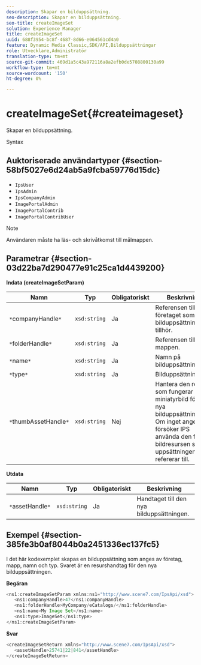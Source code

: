 ```yaml
---
description: Skapar en bilduppsättning.
seo-description: Skapar en bilduppsättning.
seo-title: createImageSet
solution: Experience Manager
title: createImageSet
uuid: 688f3954-bc8f-4687-8d66-e064561cd4a0
feature: Dynamic Media Classic,SDK/API,Bilduppsättningar
role: Utvecklare,Administratör
translation-type: tm+mt
source-git-commit: 469d1a5c43a972116a8a2efb0de5708800130a99
workflow-type: tm+mt
source-wordcount: '150'
ht-degree: 0%

---
```



# createImageSet{#createimageset}

Skapar en bilduppsättning.

Syntax

## Auktoriserade användartyper {#section-58bf5027e6d24ab5a9fcba59776d15dc}

* `IpsUser`
* `IpsAdmin`
* `IpsCompanyAdmin`
* `ImagePortalAdmin`
* `ImagePortalContrib`
* `ImagePortalContribUser`

>[!NOTE]
>
>Användaren måste ha läs- och skrivåtkomst till målmappen.

## Parametrar {#section-03d22ba7d290477e91c25ca1d4439200}

**Indata (createImageSetParam)**

| Namn | Typ | Obligatoriskt | Beskrivning |
|---|---|---|---|
| `*`companyHandle`*` | `xsd:string` | Ja | Referensen till företaget som bilduppsättningen tillhör. |
| `*`folderHandle`*` | `xsd:string` | Ja | Referensen till mappen. |
| `*`name`*` | `xsd:string` | Ja | Namn på bilduppsättning. |
| `*`type`*` | `xsd:string` | Ja | Bilduppsättningstyp. |
| `*`thumbAssetHandle`*` | `xsd:string` | Nej | Hantera den resurs som fungerar som miniatyrbild för den nya bilduppsättningen. Om inget anges försöker IPS använda den första bildresursen som uppsättningen refererar till. |

**Utdata**

| Namn | Typ | Obligatoriskt | Beskrivning |
|---|---|---|---|
| `*`assetHandle`*` | `xsd:string` | Ja | Handtaget till den nya bilduppsättningen. |

## Exempel {#section-385fe3b0af8044b0a2451336ec137fc5}

I det här kodexemplet skapas en bilduppsättning som anges av företag, mapp, namn och typ. Svaret är en resurshandtag för den nya bilduppsättningen.

**Begäran**

```java
<ns1:createImageSetParam xmlns:ns1="http://www.scene7.com/IpsApi/xsd">
   <ns1:companyHandle>47</ns1:companyHandle>
   <ns1:folderHandle>MyCompany/eCatalogs/</ns1:folderHandle>
   <ns1:name>My Image Set</ns1:name>
   <ns1:type>ImageSet</ns1:type>
</ns1:createImageSetParam>
```

**Svar**

```java
<createImageSetReturn xmlns="http://www.scene7.com/IpsApi/xsd">
   <assetHandle>25741|22|841</assetHandle>
</createImageSetReturn>
```


